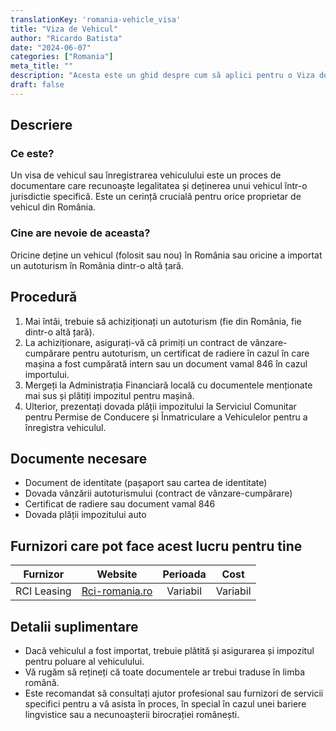 ```yaml
---
translationKey: 'romania-vehicle_visa'
title: "Viza de Vehicul"
author: "Ricardo Batista"
date: "2024-06-07"
categories: ["Romania"]
meta_title: ""
description: "Acesta este un ghid despre cum să aplici pentru o Viza de Vehicul (cunoscută oficial ca înregistrare a vehiculului) în România."
draft: false
---
```


## Descriere
### Ce este?
Un visa de vehicul sau înregistrarea vehiculului este un proces de documentare care recunoaște legalitatea și deținerea unui vehicul într-o jurisdictie specifică. Este un cerință crucială pentru orice proprietar de vehicul din România.

### Cine are nevoie de aceasta?
Oricine deține un vehicul (folosit sau nou) în România sau oricine a importat un autoturism în România dintr-o altă țară.

## Procedură
1. Mai întâi, trebuie să achiziționați un autoturism (fie din România, fie dintr-o altă țară).
2. La achiziționare, asigurați-vă că primiți un contract de vânzare-cumpărare pentru autoturism, un certificat de radiere în cazul în care mașina a fost cumpărată intern sau un document vamal 846 în cazul importului.
3. Mergeți la Administrația Financiară locală cu documentele menționate mai sus și plătiți impozitul pentru mașină.
4. Ulterior, prezentați dovada plății impozitului la Serviciul Comunitar pentru Permise de Conducere și Înmatriculare a Vehiculelor pentru a înregistra vehiculul.

## Documente necesare
- Document de identitate (pașaport sau cartea de identitate)
- Dovada vânzării autoturismului (contract de vânzare-cumpărare)
- Certificat de radiere sau document vamal 846
- Dovada plății impozitului auto

## Furnizori care pot face acest lucru pentru tine

| Furnizor        |     Website                     |     Perioada    |       Cost      |
| --------------- | ------------------------------- | :--------------: | :-------------: |
| RCI Leasing     |  [Rci-romania.ro](http://www.rci-romania.ro/) |      Variabil      |        Variabil       |

## Detalii suplimentare
- Dacă vehiculul a fost importat, trebuie plătită și asigurarea și impozitul pentru poluare al vehiculului.
- Vă rugăm să rețineți că toate documentele ar trebui traduse în limba română.
- Este recomandat să consultați ajutor profesional sau furnizori de servicii specifici pentru a vă asista în proces, în special în cazul unei bariere lingvistice sau a necunoașterii birocrației românești.